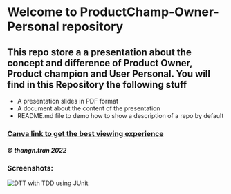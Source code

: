 
# Welcome to ProductChamp-Owner-Personal repository
## This repo store a a presentation about the concept and difference of Product Owner, Product champion and User Personal. You will find in this Repository the following stuff

* A presentation slides in PDF format
* A document about the content of the presentation
* README.md file to demo how to show a description of a repo by default

### [Canva link to get the best viewing experience](https://www.canva.com/design/DAE7hDARGpk/t6LJc_2VgCQa-Wan5PhhOA/view?utm_content=DAE7hDARGpk&utm_campaign=designshare&utm_medium=link&utm_source=publishsharelink)

##### © thangn.tran 2022

### Screenshots:
![DTT with TDD using JUnit]()